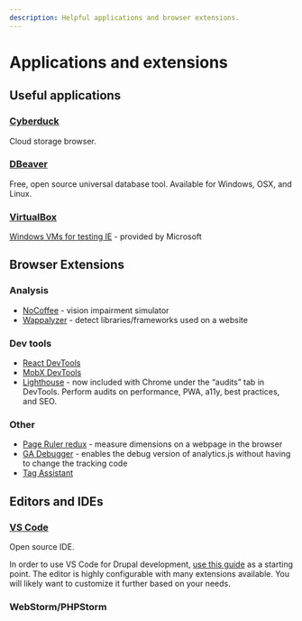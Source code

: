 ```yaml
---
description: Helpful applications and browser extensions.
---
```


# Applications and extensions

## Useful applications

### [Cyberduck](https://cyberduck.io/)

Cloud storage browser.

### [DBeaver](https://dbeaver.io)

Free, open source universal database tool. Available for Windows, OSX, and Linux.

### [VirtualBox](https://www.virtualbox.org/)

[Windows VMs for testing IE](https://developer.microsoft.com/en-us/microsoft-edge/tools/vms/) - provided by Microsoft

## Browser Extensions

### Analysis

* [NoCoffee](https://chrome.google.com/webstore/detail/nocoffee/jjeeggmbnhckmgdhmgdckeigabjfbddl?hl=en-US) - vision impairment simulator
* [Wappalyzer](https://www.wappalyzer.com/download) - detect libraries/frameworks used on a website

### Dev tools

* [React DevTools](https://github.com/facebook/react-devtools#pre-packaged)
* [MobX DevTools](https://github.com/mobxjs/mobx-devtools)
* [Lighthouse](https://developers.google.com/web/tools/lighthouse/#devtools) - now included with Chrome under the “audits” tab in DevTools. Perform audits on performance, PWA, a11y, best practices, and SEO.

### Other

* [Page Ruler redux](https://chrome.google.com/webstore/detail/page-ruler-redux/giejhjebcalaheckengmchjekofhhmal?hl=en) - measure dimensions on a webpage in the browser
* [GA Debugger](https://developers.google.com/analytics/devguides/collection/analyticsjs/debugging#the_google_analytics_debugger_chrome_extension) - enables the debug version of analytics.js without having to change the tracking code
* [Tag Assistant](https://support.google.com/tagassistant/answer/2947093)

## Editors and IDEs

### [VS Code](https://code.visualstudio.com/)

Open source IDE.

In order to use VS Code for Drupal development, [use this guide](https://www.drupal.org/docs/develop/development-tools/configuring-visual-studio-code) as a starting point. The editor is highly configurable with many extensions available. You will likely want to customize it further based on your needs.

### WebStorm/PHPStorm

